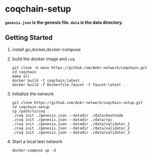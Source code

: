 # coqchain-setup

**`genesis.json` is the genesis file. `data` is the data directory.**

## Getting Started

1. install go,docker,docker-compose

2. build the docker image and `coq`

   ```shell
   git clone -b main https://github.com/Ankr-network/coqchain.git
   cd coqchain
   make all
   docker build -t coqchain:latest .
   docker build -f Dockerfile.faucet -t faucet:latest .
   ```

3. Initialize the network

   ```shell
   git clone https://github.com/Ankr-network/coqchain-setup.git
   cd coqchain-setup
   cp /path/to/coq .
   ./coq init ./genesis.json --datadir ./data/bootnode
   ./coq init ./genesis.json --datadir ./data/rpc
   ./coq init ./genesis.json --datadir ./data/validator_1
   ./coq init ./genesis.json --datadir ./data/validator_2
   ./coq init ./genesis.json --datadir ./data/validator_3
   ```
4. Start a local test network

   ```shell
   docker-compose up -d 
   ```
   
